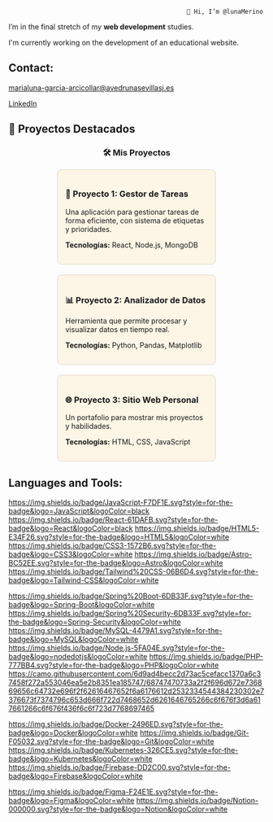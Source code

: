                                                      👋 Hi, I’m @lunaMerino

 I’m in the final stretch of my **web development** studies.
 
 I'm currently working on the development of an educational website.

## Contact:
marialuna-garcia-arcicollar@avedrunasevillasj.es

[LinkedIn](https://www.linkedin.com/in/luna-merino/)

## 🌟 Proyectos Destacados

<div align="center">

### 🛠️ Mis Proyectos

<div style="display: flex; flex-wrap: wrap; justify-content: center; gap: 20px;">

  <!-- Proyecto 1 -->
  <div style="background-color: #fdf5e6; border: 1px solid #e0d5c2; border-radius: 8px; padding: 15px; width: 280px; text-align: left;">
    <a href="https://github.com/usuario/proyecto1" style="text-decoration: none; color: inherit;">
      <h3>🔧 Proyecto 1: Gestor de Tareas</h3>
      <p>Una aplicación para gestionar tareas de forma eficiente, con sistema de etiquetas y prioridades.</p>
      <p><b>Tecnologías:</b> React, Node.js, MongoDB</p>
    </a>
  </div>

  <!-- Proyecto 2 -->
  <div style="background-color: #fdf5e6; border: 1px solid #e0d5c2; border-radius: 8px; padding: 15px; width: 280px; text-align: left;">
    <a href="https://github.com/usuario/proyecto2" style="text-decoration: none; color: inherit;">
      <h3>📊 Proyecto 2: Analizador de Datos</h3>
      <p>Herramienta que permite procesar y visualizar datos en tiempo real.</p>
      <p><b>Tecnologías:</b> Python, Pandas, Matplotlib</p>
    </a>
  </div>

  <!-- Proyecto 3 -->
  <div style="background-color: #fdf5e6; border: 1px solid #e0d5c2; border-radius: 8px; padding: 15px; width: 280px; text-align: left;">
    <a href="https://github.com/usuario/proyecto3" style="text-decoration: none; color: inherit;">
      <h3>🌐 Proyecto 3: Sitio Web Personal</h3>
      <p>Un portafolio para mostrar mis proyectos y habilidades.</p>
      <p><b>Tecnologías:</b> HTML, CSS, JavaScript</p>
    </a>
  </div>

</div>
</div>



## Languages and Tools:

https://img.shields.io/badge/JavaScript-F7DF1E.svg?style=for-the-badge&logo=JavaScript&logoColor=black
https://img.shields.io/badge/React-61DAFB.svg?style=for-the-badge&logo=React&logoColor=black
https://img.shields.io/badge/HTML5-E34F26.svg?style=for-the-badge&logo=HTML5&logoColor=white
https://img.shields.io/badge/CSS3-1572B6.svg?style=for-the-badge&logo=CSS3&logoColor=white
https://img.shields.io/badge/Astro-BC52EE.svg?style=for-the-badge&logo=Astro&logoColor=white
https://img.shields.io/badge/Tailwind%20CSS-06B6D4.svg?style=for-the-badge&logo=Tailwind-CSS&logoColor=white

https://img.shields.io/badge/Spring%20Boot-6DB33F.svg?style=for-the-badge&logo=Spring-Boot&logoColor=white
https://img.shields.io/badge/Spring%20Security-6DB33F.svg?style=for-the-badge&logo=Spring-Security&logoColor=white
https://img.shields.io/badge/MySQL-4479A1.svg?style=for-the-badge&logo=MySQL&logoColor=white
https://img.shields.io/badge/Node.js-5FA04E.svg?style=for-the-badge&logo=nodedotjs&logoColor=white
https://img.shields.io/badge/PHP-777BB4.svg?style=for-the-badge&logo=PHP&logoColor=white
https://camo.githubusercontent.com/6d9ad4becc2d73ac5cefacc1370a6c37458f272a553046ea5e2b8351ea185747/68747470733a2f2f696d672e736869656c64732e696f2f62616467652f6a6176612d2532334544384230302e7376673f7374796c653d666f722d7468652d6261646765266c6f676f3d6a617661266c6f676f436f6c6f723d7768697465

https://img.shields.io/badge/Docker-2496ED.svg?style=for-the-badge&logo=Docker&logoColor=white
https://img.shields.io/badge/Git-F05032.svg?style=for-the-badge&logo=Git&logoColor=white
https://img.shields.io/badge/Kubernetes-326CE5.svg?style=for-the-badge&logo=Kubernetes&logoColor=white
https://img.shields.io/badge/Firebase-DD2C00.svg?style=for-the-badge&logo=Firebase&logoColor=white

https://img.shields.io/badge/Figma-F24E1E.svg?style=for-the-badge&logo=Figma&logoColor=white
https://img.shields.io/badge/Notion-000000.svg?style=for-the-badge&logo=Notion&logoColor=white
